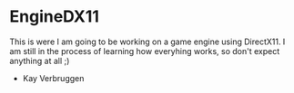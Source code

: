 # EngineDX11
This is were I am going to be working on a game engine using DirectX11.
I am still in the process of learning how everyhing works, so don't expect anything at all ;)

- Kay Verbruggen
